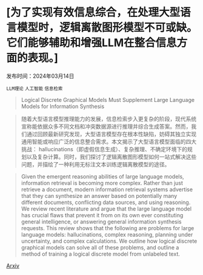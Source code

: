 # [为了实现有效信息综合，在处理大型语言模型时，逻辑离散图形模型不可或缺。它们能够辅助和增强LLM在整合信息方面的表现。]

发布时间：2024年03月14日

`LLM理论` `人工智能` `信息检索`

> Logical Discrete Graphical Models Must Supplement Large Language Models for Information Synthesis

> 随着大型语言模型推理能力的发展，信息检索步入更复杂的阶段，现代系统宣称能依据众多不同文档和冲突数据源进行推理并综合生成答案。然而，我们通过回顾最新研究发现，大型语言模型存在根本性缺陷，妨碍其独立实现通用智能或响应广泛的信息整合需求。本文揭示了大型语言模型面临的四大挑战： hallucinations（即虚假信息生成）、复杂推理、不确定环境下的规划以及复杂计算。同时，我们探讨了逻辑离散图形模型如何一站式解决这些问题，并描绘了一种利用无标注文本训练逻辑离散模型的途径。

> Given the emergent reasoning abilities of large language models, information retrieval is becoming more complex. Rather than just retrieve a document, modern information retrieval systems advertise that they can synthesize an answer based on potentially many different documents, conflicting data sources, and using reasoning. We review recent literature and argue that the large language model has crucial flaws that prevent it from on its own ever constituting general intelligence, or answering general information synthesis requests. This review shows that the following are problems for large language models: hallucinations, complex reasoning, planning under uncertainty, and complex calculations. We outline how logical discrete graphical models can solve all of these problems, and outline a method of training a logical discrete model from unlabeled text.

[Arxiv](https://arxiv.org/abs/2403.09599)